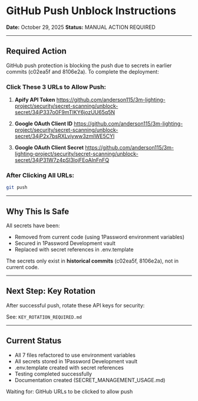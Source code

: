 # GitHub Push Unblock Instructions

**Date:** October 29, 2025
**Status:** MANUAL ACTION REQUIRED

---

## Required Action

GitHub push protection is blocking the push due to secrets in earlier commits (c02ea5f and 8106e2a). To complete the deployment:

### Click These 3 URLs to Allow Push:

1. **Apify API Token**
   https://github.com/anderson115/3m-lighting-project/security/secret-scanning/unblock-secret/34jP337o0F9mTIKY6jozUU65q5N

2. **Google OAuth Client ID**
   https://github.com/anderson115/3m-lighting-project/security/secret-scanning/unblock-secret/34jP2x7bsRXLviyww3zmIWE5CYl

3. **Google OAuth Client Secret**
   https://github.com/anderson115/3m-lighting-project/security/secret-scanning/unblock-secret/34jP31W7z4pSl3lojFEoAInFnFQ

### After Clicking All URLs:

```bash
git push
```

---

## Why This Is Safe

All secrets have been:
- Removed from current code (using 1Password environment variables)
- Secured in 1Password Development vault
- Replaced with secret references in .env.template

The secrets only exist in **historical commits** (c02ea5f, 8106e2a), not in current code.

---

## Next Step: Key Rotation

After successful push, rotate these API keys for security:

See: `KEY_ROTATION_REQUIRED.md`

---

## Current Status

- All 7 files refactored to use environment variables
- All secrets stored in 1Password Development vault
- .env.template created with secret references
- Testing completed successfully
- Documentation created (SECRET_MANAGEMENT_USAGE.md)

Waiting for: GitHub URLs to be clicked to allow push
